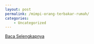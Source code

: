 ```yaml
---
layout: post
permalink: /mimpi-orang-terbakar-rumah/
categories:
    - Uncategorized
---
```


[Baca Selengkapnya](/04)